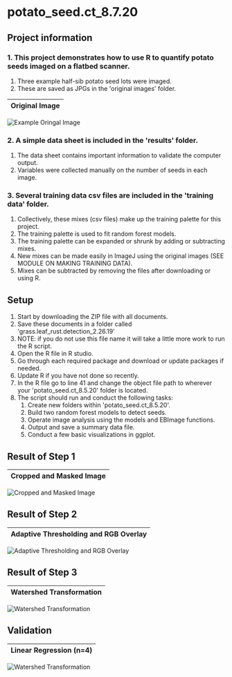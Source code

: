 # potato_seed.ct_8.7.20
 
## Project information
### 1. This project demonstrates how to use R to quantify potato seeds imaged on a flatbed scanner.  
   1. Three example half-sib potato seed lots were imaged.
   1. These are saved as JPGs in the 'original images' folder.

| Original Image | 
|------------|
![Example Oringal Image](https://github.com/GarettHeineck/potato_seed.ct_8.7.20/blob/master/original_img/PA99N2-1__Innovator__4.jpg)


### 2. A simple data sheet is included in the 'results' folder.  
   1. The data sheet contains important information to validate the computer output.
   1. Variables were collected manually on the number of seeds in each image.
   
   
### 3. Several training data csv files are included in the 'training data' folder.  
   1. Collectively, these mixes (csv files) make up the training palette for this project.
   1. The training palette is used to fit random forest models.
   1. The training palette can be expanded or shrunk by adding or subtracting mixes.
   1. New mixes can be made easily in ImageJ using the original images (SEE MODULE ON MAKING TRAINING DATA).
   1. Mixes can be subtracted by removing the files after downloading or using R.


## Setup
1. Start by downloading the ZIP file with all documents.
1. Save these documents in a folder called 'grass.leaf_rust.detection_2.26.19'
1. NOTE: if you do not use this file name it will take a little more work to run the R script.
1. Open the R file in R studio.
1. Go through each required package and download or update packages if needed.
1. Update R if you have not done so recently.
1. In the R file go to line 41 and change the object file path to wherever your 'potato_seed.ct_8.5.20' folder is located.
1. The script should run and conduct the following tasks:
   1. Create new folders within 'potato_seed.ct_8.5.20'.
   1. Build two random forest models to detect seeds.
   1. Operate image analysis using the models and EBImage functions.
   1. Output and save a summary data file.
   1. Conduct a few basic visualizations in ggplot.


## Result of Step 1

| Cropped and Masked Image | 
|------------|
![Cropped and Masked Image](https://github.com/GarettHeineck/potato_seed.ct_8.7.20/blob/master/S1_foreground_classify/S1_PA99N2-1__Innovator__4.jpg)


## Result of Step 2
| Adaptive Thresholding and RGB Overlay | 
|------------|
![Adaptive Thresholding and RGB Overlay](https://github.com/GarettHeineck/potato_seed.ct_8.7.20/blob/master/S2_foreground_overlay/S2_PA99N2-1__Innovator__4.jpg)


## Result of Step 3
| Watershed Transformation | 
|------------|
![Watershed Transformation](https://github.com/GarettHeineck/potato_seed.ct_8.7.20/blob/master/S3_foreground_watershed/S3_PA99N2-1__Innovator__4.jpg)


## Validation
| Linear Regression (n=4) | 
|------------|
![Watershed Transformation](https://github.com/GarettHeineck/potato_seed.ct_8.7.20/blob/master/results/potato%20seed%20count_01.jpeg)
